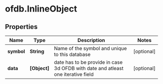 # ofdb.InlineObject

## Properties

Name | Type | Description | Notes
------------ | ------------- | ------------- | -------------
**symbol** | **String** | Name of the symbol and unique to this database | [optional] 
**data** | **[Object]** | date has to be provide in case 3d OFDB with date and atleast one iterative field | [optional] 


